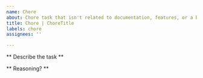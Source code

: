 ```yaml
---
name: Chore
about: Chore task that isn't related to documentation, features, or a bug
title: Chore | ChoreTitle
labels: chore
assignees: ''

---
```


** Describe the task ** 

** Reasoning? **

